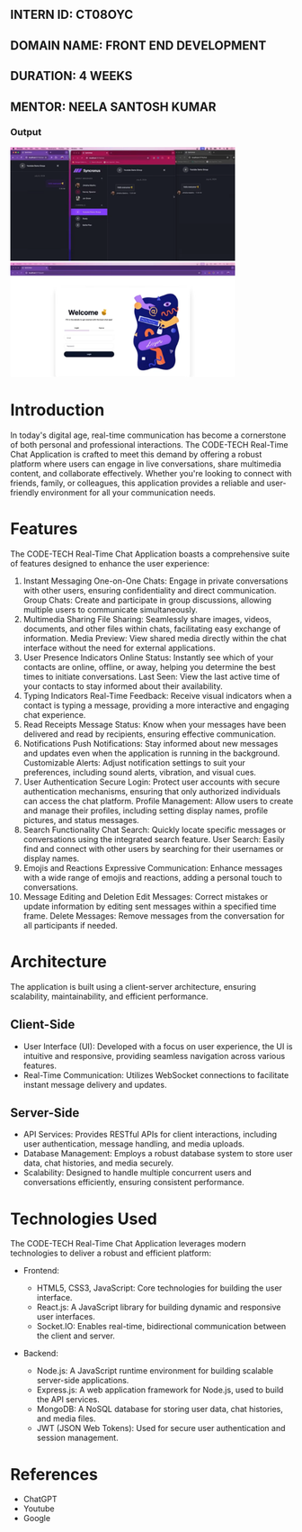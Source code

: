 ## INTERN ID: CT08OYC  
## DOMAIN NAME: FRONT END DEVELOPMENT  
## DURATION: 4 WEEKS  
## MENTOR: NEELA SANTOSH KUMAR  

###  Output
<img src="https://raw.githubusercontent.com/nsoham0002/YapYap/main/chat-assets/CHAT.png" width="400">
<img src="https://raw.githubusercontent.com/nsoham0002/YapYap/main/chat-assets/LOGIN.png" width="400">


# Introduction

In today's digital age, real-time communication has become a cornerstone of both personal and professional interactions. The CODE-TECH Real-Time Chat Application is crafted to meet this demand by offering a robust platform where users can engage in live conversations, share multimedia content, and collaborate effectively. Whether you're looking to connect with friends, family, or colleagues, this application provides a reliable and user-friendly environment for all your communication needs.

# Features
The CODE-TECH Real-Time Chat Application boasts a comprehensive suite of features designed to enhance the user experience:

1. Instant Messaging
One-on-One Chats: Engage in private conversations with other users, ensuring confidentiality and direct communication.
Group Chats: Create and participate in group discussions, allowing multiple users to communicate simultaneously.
2. Multimedia Sharing
File Sharing: Seamlessly share images, videos, documents, and other files within chats, facilitating easy exchange of information.
Media Preview: View shared media directly within the chat interface without the need for external applications.
3. User Presence Indicators
Online Status: Instantly see which of your contacts are online, offline, or away, helping you determine the best times to initiate conversations.
Last Seen: View the last active time of your contacts to stay informed about their availability.
4. Typing Indicators
Real-Time Feedback: Receive visual indicators when a contact is typing a message, providing a more interactive and engaging chat experience.
5. Read Receipts
Message Status: Know when your messages have been delivered and read by recipients, ensuring effective communication.
6. Notifications
Push Notifications: Stay informed about new messages and updates even when the application is running in the background.
Customizable Alerts: Adjust notification settings to suit your preferences, including sound alerts, vibration, and visual cues.
7. User Authentication
Secure Login: Protect user accounts with secure authentication mechanisms, ensuring that only authorized individuals can access the chat platform.
Profile Management: Allow users to create and manage their profiles, including setting display names, profile pictures, and status messages.
8. Search Functionality
Chat Search: Quickly locate specific messages or conversations using the integrated search feature.
User Search: Easily find and connect with other users by searching for their usernames or display names.
9. Emojis and Reactions
Expressive Communication: Enhance messages with a wide range of emojis and reactions, adding a personal touch to conversations.
10. Message Editing and Deletion
Edit Messages: Correct mistakes or update information by editing sent messages within a specified time frame.
Delete Messages: Remove messages from the conversation for all participants if needed.

# Architecture
The application is built using a client-server architecture, ensuring scalability, maintainability, and efficient performance.

## Client-Side
- User Interface (UI): Developed with a focus on user experience, the UI is intuitive and responsive, providing seamless navigation across various features.
- Real-Time Communication: Utilizes WebSocket connections to facilitate instant message delivery and updates.
## Server-Side
- API Services: Provides RESTful APIs for client interactions, including user authentication, message handling, and media uploads.
- Database Management: Employs a robust database system to store user data, chat histories, and media securely.
- Scalability: Designed to handle multiple concurrent users and conversations efficiently, ensuring consistent performance.

# Technologies Used
The CODE-TECH Real-Time Chat Application leverages modern technologies to deliver a robust and efficient platform:

- Frontend:

    - HTML5, CSS3, JavaScript: Core technologies for building the user interface.
    - React.js: A JavaScript library for building dynamic and responsive user interfaces.
    - Socket.IO: Enables real-time, bidirectional communication between the client and server.

- Backend:

    - Node.js: A JavaScript runtime environment for building scalable server-side applications.
    - Express.js: A web application framework for Node.js, used to build the API services.
    - MongoDB: A NoSQL database for storing user data, chat histories, and media files.
    - JWT (JSON Web Tokens): Used for secure user authentication and session management.

# References
- ChatGPT
- Youtube
- Google


